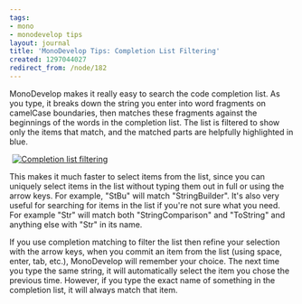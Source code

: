 ```yaml
---
tags:
- mono
- monodevelop tips
layout: journal
title: 'MonoDevelop Tips: Completion List Filtering'
created: 1297044027
redirect_from: /node/182
---
```

MonoDevelop makes it really easy to search the code completion list. As you type, it breaks down the string you enter into word fragments on camelCase boundaries, then matches these fragments against the beginnings of the words in the completion list. The list is filtered to show only the items that match, and the matched parts are helpfully highlighted in blue.<!--break-->

<a href="http://mjhutchinson.com/files/images/md-tips/completion-matching.png" rel="lightbox[md_tips_import_type]" title="Completion list filtering"><img src="http://mjhutchinson.com/files/images/md-tips/completion-matching.png" alt="Completion list filtering" style="max-width:98%; display:block;margin-left:auto;margin-right:auto;" /></a>

This makes it much faster to select items from the list, since you can uniquely select items in the list without typing them out in full or using the arrow keys. For example, "StBu" will match "StringBuilder". It's also very useful for searching for items in the list if you're not sure what you need. For example "Str" will match both "StringComparison" and "ToString" and anything else with "Str" in its name.

If you use completion matching to filter the list then refine your selection with the arrow keys, when you commit an item from the list (using space, enter, tab, etc.), MonoDevelop will remember your choice. The next time you type the same string, it will automatically select the item you chose the previous time. However, if you type the exact name of something in the completion list, it will always match that item.
